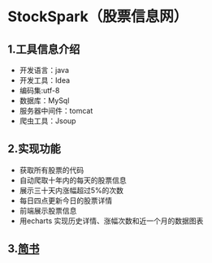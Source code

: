 # StockSpark（股票信息网）
## 1.工具信息介绍
* 开发语言：java
* 开发工具：Idea
* 编码集:utf-8
* 数据库：MySql
* 服务器中间件：tomcat 
* 爬虫工具：Jsoup
## 2.实现功能
* 获取所有股票的代码
* 自动爬取十年内的每天的股票信息
* 展示三十天内涨幅超过5%的次数
* 每日四点更新今日的股票详情
* 前端展示股票信息
* 用echarts 实现历史详情、涨幅次数和近一个月的数据图表
## 3.[简书](http://jianshu.com)
